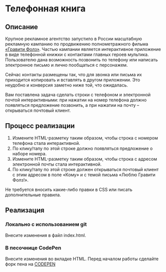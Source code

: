 # Телефонная книга

## Описание
Крупное рекламное агентство запустило в России масштабную рекламную кампанию по продвижению полнометражного фильма [«Гравити Фолз»](https://ru.wikipedia.org/wiki/%D0%93%D1%80%D0%B0%D0%B2%D0%B8%D1%82%D0%B8_%D0%A4%D0%BE%D0%BB%D0%B7). Частью кампании является интерактивное приложение в виде телефонной книжки с контактами главных героев мультика. Пользователю дана возможность позвонить по телефону или написать электронное письмо и лично пообщаться с персонажем.

Сейчас контакты размещены так, что для звонка или письма их приходится копировать и вставлять в другом приложении. Это неудобно и конверсия заметно ниже той, что ожидалась.

Вам поставлена задача сделать строки с телефоном и электронной почтой интерактивными: при нажатии на номер телефона должно появляться предложение позвонить, а при нажатии на почту – открываться почтовый клиент.

## Процесс реализации
1. Измените HTML-разметку таким образом, чтобы строка с номером телефона стала интерактивной.
2. По клику/тапу по этой строке должно появляться предложение о наборе номера.
3. Измените HTML-разметку таким образом, чтобы строка с адресом электронной почты стала интерактивной.
4. По клику/тапу по этой строке должен открываться почтовый клиент с этим адресом в поле «Кому» и с темой письма «Люблю Гравити Фолз!».

Не требуется вносить какие-либо правки в CSS или писать дополнительные правила.

## Реализация
### Локально с использованием git

Внесите изменения в файл index.html.

### В песочнице CodePen

Внесите изменения во вкладке HTML. Перед началом работы сделайте форк пена на [CODEPEN](https://codepen.io/solarrust/pen/BdyZoX?editors=1100)
